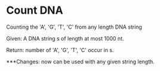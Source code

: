 # Count DNA

Counting the 'A', 'G', 'T', 'C' from any length DNA string

  Given: A DNA string s of length at most 1000 nt.

  Return: number of 'A', 'G', 'T', 'C' occur in s.

***Changes: now can be used with any given string length.
